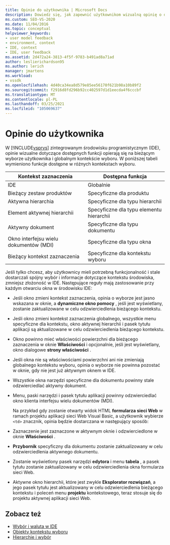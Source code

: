 ```yaml
---
title: Opinie do użytkownika | Microsoft Docs
description: Dowiedz się, jak zapewnić użytkownikom wizualną opinię o dostępnych funkcjach w zintegrowanym środowisku programistycznym (IDE) programu Visual Studio.
ms.custom: SEO-VS-2020
ms.date: 11/04/2016
ms.topic: conceptual
helpviewer_keywords:
- user model feedback
- environment, context
- IDE, context
- IDE, user feedback
ms.assetid: 2d472a24-3813-4f5f-9783-b491ad8a71ad
author: leslierichardson95
ms.author: lerich
manager: jmartens
ms.workload:
- vssdk
ms.openlocfilehash: 4d40ca34ea8d579e85ee56170f621b98a10b89f2
ms.sourcegitcommit: f2916d8fd296b92cc402597d1d1eecda4f6cccbf
ms.translationtype: MT
ms.contentlocale: pl-PL
ms.lasthandoff: 03/25/2021
ms.locfileid: "105069637"
---
```

# <a name="feedback-to-the-user"></a>Opinie do użytkownika
W [!INCLUDE[vsprvs](../../code-quality/includes/vsprvs_md.md)] zintegrowanym środowisku programistycznym (IDE), opinie wizualne dotyczące dostępnych funkcji opierają się na bieżącym wyborze użytkownika i globalnym kontekście wyboru. W poniższej tabeli wymieniono funkcje dostępne w różnych kontekstach wyboru.

|Kontekst zaznaczenia|Dostępna funkcja|
|-----------------------|-----------------------------|
|IDE|Globalnie|
|Bieżący zestaw produktów|Specyficzne dla produktu|
|Aktywna hierarchia|Specyficzne dla typu hierarchii|
|Element aktywnej hierarchii|Specyficzne dla typu elementu hierarchii|
|Aktywny dokument|Specyficzne dla typu dokumentu|
|Okno interfejsu wielu dokumentów (MDI)|Specyficzne dla typu okna|
|Bieżący kontekst zaznaczenia|Specyficzne dla kontekstu wyboru|

 Jeśli tylko chcesz, aby użytkownicy mieli potrzebną funkcjonalność i stale dostarczali spójny wybór i informacje dotyczące kontekstu środowiska, zmniejsz złożoność w IDE. Następujące reguły mają zastosowanie przy każdym otwarciu okna w środowisku IDE:

- Jeśli okno zmieni kontekst zaznaczenia, opinia o wyborze jest jasno wskazana w oknie, a **dynamiczne okno pomocy** , jeśli jest wyświetlany, zostanie zaktualizowane w celu odzwierciedlenia bieżącego kontekstu.

- Jeśli okno zmieni kontekst zaznaczenia globalnego, wszystkie menu specyficzne dla kontekstu, okno aktywnej hierarchii i pasek tytułu aplikacji są aktualizowane w celu odzwierciedlenia bieżącego kontekstu.

- Okno powinno mieć właściwości powierzchni dla bieżącego zaznaczenia w oknie **Właściwości** i opcjonalnie, jeśli jest wyświetlany, okno dialogowe **strony właściwości** .

- Jeśli okna nie są właściwościami powierzchni ani nie zmieniają globalnego kontekstu wyboru, opinia o wyborze nie powinna pozostać w oknie, gdy nie jest już aktywnym oknem w IDE.

- Wszystkie okna narzędzi specyficzne dla dokumentu powinny stale odzwierciedlać aktywny dokument.

- Menu, paski narzędzi i pasek tytułu aplikacji powinny odzwierciedlać okno klienta interfejsu wielu dokumentów (MDI).

  Na przykład gdy zostanie otwarty widok HTML **formularza sieci Web** w ramach projektu aplikacji sieci Web Visual Basic, a użytkownik wybierze `<td>` znacznik, opinia będzie dostarczana w następujący sposób:

- Zaznaczenie jest zaznaczone w aktywnym oknie i odzwierciedlone w oknie **Właściwości** .

- **Przybornik** specyficzny dla dokumentu zostanie zaktualizowany w celu odzwierciedlenia aktywnego dokumentu.

- Zostanie wyświetlony pasek narzędzi **edytora** i menu **tabela** , a pasek tytułu zostanie zaktualizowany w celu odzwierciedlenia okna formularza sieci Web.

- Aktywne okno hierarchii, które jest zwykle **Eksplorator rozwiązań**, a jego pasek tytułu jest aktualizowany w celu odzwierciedlenia bieżącego kontekstu i poleceń menu **projektu** kontekstowego, teraz stosuje się do projektu aktywnej aplikacji sieci Web.

## <a name="see-also"></a>Zobacz też
- [Wybór i waluta w IDE](../../extensibility/internals/selection-and-currency-in-the-ide.md)
- [Obiekty kontekstu wyboru](../../extensibility/internals/selection-context-objects.md)
- [Hierarchie i wybór](../../extensibility/internals/hierarchies-and-selection.md)
